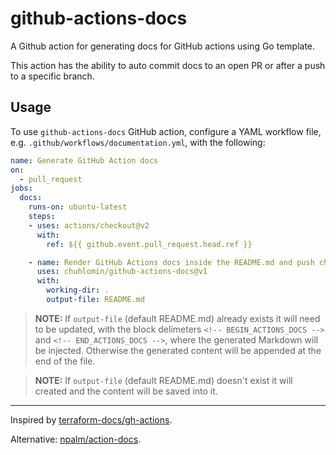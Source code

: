 # github-actions-docs

A Github action for generating docs for GitHub actions using Go template.

This action has the ability to auto commit docs to an open PR or after a push to a specific branch.

## Usage

To use `github-actions-docs` GitHub action, configure a YAML workflow file, e.g. `.github/workflows/documentation.yml`, with the following:

```yaml
name: Generate GitHub Action docs
on:
  - pull_request
jobs:
  docs:
    runs-on: ubuntu-latest
    steps:
    - uses: actions/checkout@v2
      with:
        ref: ${{ github.event.pull_request.head.ref }}

    - name: Render GitHub Actions docs inside the README.md and push changes back to PR branch
      uses: chuhlomin/github-actions-docs@v1
      with:
        working-dir: .
        output-file: README.md
```

> **NOTE:** If `output-file` (default README.md) already exists it will need to be updated, with the block delimeters `<!-- BEGIN_ACTIONS_DOCS -->` and `<!-- END_ACTIONS_DOCS -->`, where the generated Markdown will be injected. Otherwise the generated content will be appended at the end of the file.

> **NOTE:** If `output-file` (default README.md) doesn't exist it will created and the content will be saved into it.

---

Inspired by [terraform-docs/gh-actions](https://github.com/terraform-docs/gh-actions).

Alternative: [npalm/action-docs](https://github.com/npalm/action-docs).
